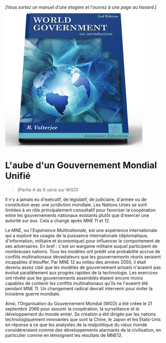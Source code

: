 *[Vous sortez un manuel d'une étagère et l'ouvrez à une page au hasard.]*  
![World Government: an Introduction](/resources/lore/textbookgov2.png)

# L'aube d'un Gouvernement Mondial Unifié  

> (Partie 4 de 6 série sur WGO)  

Il n'y a jamais eu d'exécutif, de législatif, de judiciaire, d'armée ou de constitution avec une juridiction mondiale. Les Nations Unies se sont limitées à un rôle principalement consultatif pour favoriser la coopération entre les gouvernements nationaux existants plutôt que d'exercer une autorité sur eux. Cela a changé après MNE 11 et 12.

Le MNE, ou l'*Expérience Multinationale*, est une expérience internationale qui a exploré les usages de la puissance internationale (diplomatique, d'information, militaire et économique) pour influencer le comportement de ses adversaires. En bref : c'est un wargame militaire auquel participent de nombreuses nations. Tous les modèles ont prédit une probabilité accrue de conflits multinationaux dévastateurs que les gouvernements réunis seraient incapables d'étouffer. Par MNE 12 au milieu des années 2050, il était devenu assez clair que les modèles de gouvernement actuels n'avaient pas évolué parallèlement aux progrès rapides de la technologie. Les exercices ont révélé que les gouvernements assemblés étaient encore moins capables de contenir les conflits multinationaux qu'ils ne l'avaient été pendant MNE 11. Un changement radical devrait intervenir pour éviter la troisième guerre mondiale.

Ainsi, l'Organisation du Gouvernement Mondial (WGO) a été créée le 21 septembre 2066 pour assurer la coopération, la surveillance et le développement du monde entier. Sa création a été dirigée par les nations technologiquement innovantes que sont la Chine, le Japon et les États-Unis en réponse à ce que les analystes de la realpolitique du vieux monde considéreraient comme des développements alarmants de la civilisation, en particulier comme en témoignent les résultats de MNE12.



